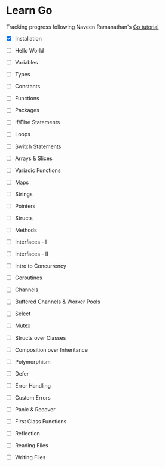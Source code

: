 # Learn Go

Tracking progress following Naveen Ramanathan's [Go tutorial](https://golangbot.com/learn-golang-series/)

- [x] Installation
- [ ] Hello World

- [ ] Variables
- [ ] Types
- [ ] Constants

- [ ] Functions
- [ ] Packages

- [ ] If/Else Statements
- [ ] Loops
- [ ] Switch Statements

- [ ] Arrays & Slices
- [ ] Variadic Functions

- [ ] Maps
- [ ] Strings

- [ ] Pointers
- [ ] Structs
- [ ] Methods

- [ ] Interfaces - I
- [ ] Interfaces - II

- [ ] Intro to Concurrency
- [ ] Goroutines
- [ ] Channels
- [ ] Buffered Channels & Worker Pools
- [ ] Select
- [ ] Mutex

- [ ] Structs over Classes
- [ ] Composition over Inheritance
- [ ] Polymorphism

- [ ] Defer
- [ ] Error Handling
- [ ] Custom Errors
- [ ] Panic & Recover

- [ ] First Class Functions

- [ ] Reflection

- [ ] Reading Files
- [ ] Writing Files